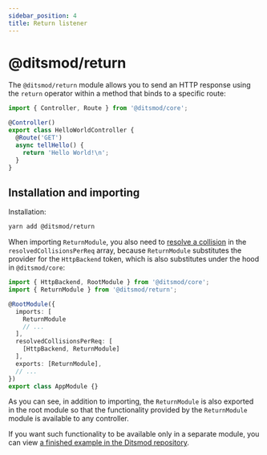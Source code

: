 ```yaml
---
sidebar_position: 4
title: Return listener
---
```


# @ditsmod/return

The `@ditsmod/return` module allows you to send an HTTP response using the `return` operator within a method that binds to a specific route:

```ts
import { Controller, Route } from '@ditsmod/core';

@Controller()
export class HelloWorldController {
  @Route('GET')
  async tellHello() {
    return 'Hello World!\n';
  }
}
```

## Installation and importing

Installation:

```bash
yarn add @ditsmod/return
```

When importing `ReturnModule`, you also need to [resolve a collision][2] in the `resolvedCollisionsPerReq` array, because `ReturnModule` substitutes the provider for the `HttpBackend` token, which is also substitutes under the hood in `@ditsmod/core`:

```ts
import { HttpBackend, RootModule } from '@ditsmod/core';
import { ReturnModule } from '@ditsmod/return';

@RootModule({
  imports: [
    ReturnModule
    // ...
  ],
  resolvedCollisionsPerReq: [
    [HttpBackend, ReturnModule]
  ],
  exports: [ReturnModule],
  // ...
})
export class AppModule {}
```

As you can see, in addition to importing, the `ReturnModule` is also exported in the root module so that the functionality provided by the `ReturnModule` module is available to any controller.

If you want such functionality to be available only in a separate module, you can view [a finished example in the Ditsmod repository][3].




[1]: https://github.com/ditsmod/ditsmod/tree/main/examples/18-return
[2]: ../00-components-of-ditsmod-app/06-providers-collisions.md
[3]: https://github.com/ditsmod/ditsmod/tree/main/examples/18-return
